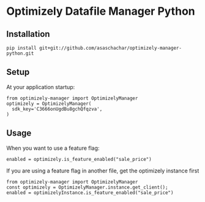 # Optimizely Datafile Manager Python
                                                                        
## Installation
```
pip install git+git://github.com/asaschachar/optimizely-manager-python.git
```
 
## Setup 
At your application startup:
```
from optimizely-manager import OptimizelyManager
optimizely = OptimizelyManager(
  sdk_key='C3666onUgdBu8gchQfqzva',
)
```

## Usage
When you want to use a feature flag:
```
enabled = optimizely.is_feature_enabled("sale_price")
```                                                                     
                                                                        
If you are using a feature flag in another file, get the optimizely instance first                                                                        
```
from optimizely-manager import OptimizelyManager
const optimizely = OptimizelyManager.instance.get_client();
enabled = optimizelyInstance.is_feature_enabled("sale_price")
```

